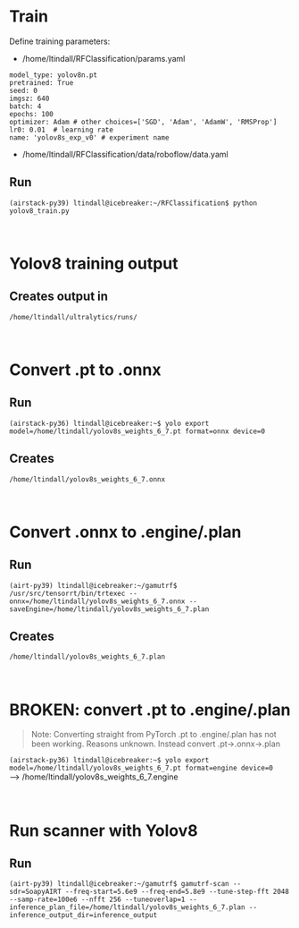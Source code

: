 
# Train 
Define training parameters:
- /home/ltindall/RFClassification/params.yaml  
```
model_type: yolov8n.pt
pretrained: True
seed: 0
imgsz: 640
batch: 4
epochs: 100
optimizer: Adam # other choices=['SGD', 'Adam', 'AdamW', 'RMSProp']
lr0: 0.01  # learning rate
name: 'yolov8s_exp_v0' # experiment name
```

- /home/ltindall/RFClassification/data/roboflow/data.yaml    
## Run
`(airstack-py39) ltindall@icebreaker:~/RFClassification$ python yolov8_train.py`

<br>

# Yolov8 training output
## Creates output in 
`/home/ltindall/ultralytics/runs/`

<br>

# Convert .pt to .onnx
## Run
`(airstack-py36) ltindall@icebreaker:~$ yolo export model=/home/ltindall/yolov8s_weights_6_7.pt format=onnx device=0`   
## Creates
`/home/ltindall/yolov8s_weights_6_7.onnx`

<br>

# Convert .onnx to .engine/.plan
## Run
`(airt-py39) ltindall@icebreaker:~/gamutrf$ /usr/src/tensorrt/bin/trtexec --onnx=/home/ltindall/yolov8s_weights_6_7.onnx --saveEngine=/home/ltindall/yolov8s_weights_6_7.plan`   
## Creates
`/home/ltindall/yolov8s_weights_6_7.plan`

<br>

# BROKEN: convert .pt to .engine/.plan
> Note: Converting straight from PyTorch .pt to .engine/.plan has not been working. Reasons unknown. Instead convert .pt->.onnx->.plan 

`(airstack-py36) ltindall@icebreaker:~$ yolo export model=/home/ltindall/yolov8s_weights_6_7.pt format=engine device=0`   
--> /home/ltindall/yolov8s_weights_6_7.engine

<br>

# Run scanner with Yolov8
## Run
`(airt-py39) ltindall@icebreaker:~/gamutrf$ gamutrf-scan --sdr=SoapyAIRT --freq-start=5.6e9 --freq-end=5.8e9 --tune-step-fft 2048 --samp-rate=100e6 --nfft 256 --tuneoverlap=1 --inference_plan_file=/home/ltindall/yolov8s_weights_6_7.plan --inference_output_dir=inference_output`